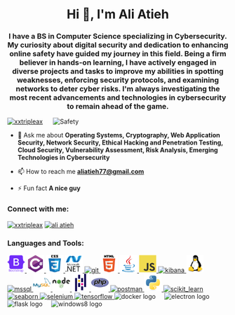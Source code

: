 <h1 align="center">Hi 👋, I'm Ali Atieh</h1>
<h3 align="center">I have a BS in Computer Science specializing in Cybersecurity. My curiosity about digital security and dedication to enhancing online safety have guided my journey in this field. Being a firm believer in hands-on learning, I have actively engaged in diverse projects and tasks to improve my abilities in spotting weaknesses, enforcing security protocols, and examining networks to deter cyber risks. I'm always investigating the most recent advancements and technologies in cybersecurity to remain ahead of the game.</h3>

<img align="right" alt="Safety" width="400" src="https://influence.digital/wp-content/uploads/2023/08/giphy.gif">

<p align="left"> <a href="https://twitter.com/xxtripleax" target="blank"><img src="https://img.shields.io/twitter/follow/xxtripleax?logo=twitter&style=for-the-badge" alt="xxtripleax" /></a> </p>

- 💬 Ask me about **Operating Systems, Cryptography, Web Application Security, Network Security, Ethical Hacking and Penetration Testing, Cloud Security, Vulnerability Assessment, Risk Analysis, Emerging Technologies in Cybersecurity**

- 📫 How to reach me **aliatieh77@gmail.com**

- ⚡ Fun fact **A nice guy**

<h3 align="left">Connect with me:</h3>
<p align="left">
<a href="https://twitter.com/xxtripleax" target="blank"><img align="center" src="https://raw.githubusercontent.com/rahuldkjain/github-profile-readme-generator/master/src/images/icons/Social/twitter.svg" alt="xxtripleax" height="30" width="40" /></a>
<a href="https://linkedin.com/in/ali atieh" target="blank"><img align="center" src="https://raw.githubusercontent.com/rahuldkjain/github-profile-readme-generator/master/src/images/icons/Social/linked-in-alt.svg" alt="ali atieh" height="30" width="40" /></a>
</p>

<h3 align="left">Languages and Tools:</h3>
<p align="left"> <a href="https://getbootstrap.com" target="_blank" rel="noreferrer"> <img src="https://raw.githubusercontent.com/devicons/devicon/master/icons/bootstrap/bootstrap-plain-wordmark.svg" alt="bootstrap" width="40" height="40"/> </a> <a href="https://www.w3schools.com/cs/" target="_blank" rel="noreferrer"> <img src="https://raw.githubusercontent.com/devicons/devicon/master/icons/csharp/csharp-original.svg" alt="csharp" width="40" height="40"/> </a> <a href="https://www.w3schools.com/css/" target="_blank" rel="noreferrer"> <img src="https://raw.githubusercontent.com/devicons/devicon/master/icons/css3/css3-original-wordmark.svg" alt="css3" width="40" height="40"/> </a> <a href="https://dotnet.microsoft.com/" target="_blank" rel="noreferrer"> <img src="https://raw.githubusercontent.com/devicons/devicon/master/icons/dot-net/dot-net-original-wordmark.svg" alt="dotnet" width="40" height="40"/> </a> <a href="https://git-scm.com/" target="_blank" rel="noreferrer"> <img src="https://www.vectorlogo.zone/logos/git-scm/git-scm-icon.svg" alt="git" width="40" height="40"/> </a> <a href="https://www.w3.org/html/" target="_blank" rel="noreferrer"> <img src="https://raw.githubusercontent.com/devicons/devicon/master/icons/html5/html5-original-wordmark.svg" alt="html5" width="40" height="40"/> </a> <a href="https://www.java.com" target="_blank" rel="noreferrer"> <img src="https://raw.githubusercontent.com/devicons/devicon/master/icons/java/java-original.svg" alt="java" width="40" height="40"/> </a> <a href="https://developer.mozilla.org/en-US/docs/Web/JavaScript" target="_blank" rel="noreferrer"> <img src="https://raw.githubusercontent.com/devicons/devicon/master/icons/javascript/javascript-original.svg" alt="javascript" width="40" height="40"/> </a> <a href="https://www.elastic.co/kibana" target="_blank" rel="noreferrer"> <img src="https://www.vectorlogo.zone/logos/elasticco_kibana/elasticco_kibana-icon.svg" alt="kibana" width="40" height="40"/> </a> <a href="https://www.linux.org/" target="_blank" rel="noreferrer"> <img src="https://raw.githubusercontent.com/devicons/devicon/master/icons/linux/linux-original.svg" alt="linux" width="40" height="40"/> </a> <a href="https://www.microsoft.com/en-us/sql-server" target="_blank" rel="noreferrer"> <img src="https://www.svgrepo.com/show/303229/microsoft-sql-server-logo.svg" alt="mssql" width="40" height="40"/> </a> <a href="https://www.mysql.com/" target="_blank" rel="noreferrer"> <img src="https://raw.githubusercontent.com/devicons/devicon/master/icons/mysql/mysql-original-wordmark.svg" alt="mysql" width="40" height="40"/> </a> <a href="https://nodejs.org" target="_blank" rel="noreferrer"> <img src="https://raw.githubusercontent.com/devicons/devicon/master/icons/nodejs/nodejs-original-wordmark.svg" alt="nodejs" width="40" height="40"/> </a> <a href="https://pandas.pydata.org/" target="_blank" rel="noreferrer"> <img src="https://raw.githubusercontent.com/devicons/devicon/2ae2a900d2f041da66e950e4d48052658d850630/icons/pandas/pandas-original.svg" alt="pandas" width="40" height="40"/> </a> <a href="https://www.php.net" target="_blank" rel="noreferrer"> <img src="https://raw.githubusercontent.com/devicons/devicon/master/icons/php/php-original.svg" alt="php" width="40" height="40"/> </a> <a href="https://postman.com" target="_blank" rel="noreferrer"> <img src="https://www.vectorlogo.zone/logos/getpostman/getpostman-icon.svg" alt="postman" width="40" height="40"/> </a> <a href="https://www.python.org" target="_blank" rel="noreferrer"> <img src="https://raw.githubusercontent.com/devicons/devicon/master/icons/python/python-original.svg" alt="python" width="40" height="40"/> </a> <a href="https://scikit-learn.org/" target="_blank" rel="noreferrer"> <img src="https://upload.wikimedia.org/wikipedia/commons/0/05/Scikit_learn_logo_small.svg" alt="scikit_learn" width="40" height="40"/> </a> <a href="https://seaborn.pydata.org/" target="_blank" rel="noreferrer"> <img src="https://seaborn.pydata.org/_images/logo-mark-lightbg.svg" alt="seaborn" width="40" height="40"/> </a> <a href="https://www.selenium.dev" target="_blank" rel="noreferrer"> <img src="https://raw.githubusercontent.com/detain/svg-logos/780f25886640cef088af994181646db2f6b1a3f8/svg/selenium-logo.svg" alt="selenium" width="40" height="40"/> </a> <a href="https://www.tensorflow.org" target="_blank" rel="noreferrer"> <img src="https://www.vectorlogo.zone/logos/tensorflow/tensorflow-icon.svg" alt="tensorflow" width="40" height="40"/> </a> <img src="https://cdn.jsdelivr.net/gh/devicons/devicon/icons/docker/docker-original.svg" height="40" alt="docker logo"  /> <img width="12" /> <img src="https://cdn.jsdelivr.net/gh/devicons/devicon/icons/electron/electron-original.svg" height="40" alt="electron logo"  /> <img width="12" /> <img src="https://cdn.jsdelivr.net/gh/devicons/devicon/icons/flask/flask-original.svg" height="40" alt="flask logo"  /> <img width="12" /> <img src="https://cdn.jsdelivr.net/gh/devicons/devicon/icons/windows8/windows8-original.svg" height="40" alt="windows8 logo"  /> </p>

<!-- <p><img align="left" src="https://github-readme-stats.vercel.app/api/top-langs?username=xtripleax&show_icons=true&locale=en&layout=compact" alt="xtripleax" /></p>

<p>&nbsp;<img align="center" src="https://github-readme-stats.vercel.app/api?username=xtripleax&show_icons=true&locale=en" alt="xtripleax" /></p>

<p><img align="center" src="https://github-readme-streak-stats.herokuapp.com/?user=xtripleax&" alt="xtripleax" /></p> -->
